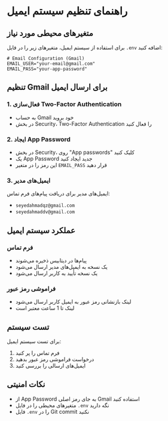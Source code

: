  # راهنمای تنظیم سیستم ایمیل

## متغیرهای محیطی مورد نیاز

برای استفاده از سیستم ایمیل، متغیرهای زیر را در فایل `.env` اضافه کنید:

```env
# Email Configuration (Gmail)
EMAIL_USER="your-email@gmail.com"
EMAIL_PASS="your-app-password"
```

## تنظیم Gmail برای ارسال ایمیل

### 1. فعال‌سازی Two-Factor Authentication
- به حساب Gmail خود بروید
- در بخش Security، Two-Factor Authentication را فعال کنید

### 2. ایجاد App Password
- در بخش Security، روی "App passwords" کلیک کنید
- یک App Password جدید ایجاد کنید
- این رمز را در متغیر `EMAIL_PASS` قرار دهید

### 3. ایمیل‌های مدیر
ایمیل‌های مدیر برای دریافت پیام‌های فرم تماس:
- `seyedahmadqz@gmail.com`
- `seyedahmaddv@gmail.com`

## عملکرد سیستم ایمیل

### فرم تماس
- پیام‌ها در دیتابیس ذخیره می‌شوند
- یک نسخه به ایمیل‌های مدیر ارسال می‌شود
- یک نسخه تأیید به کاربر ارسال می‌شود

### فراموشی رمز عبور
- لینک بازنشانی رمز عبور به ایمیل کاربر ارسال می‌شود
- لینک تا 1 ساعت معتبر است

## تست سیستم

برای تست سیستم ایمیل:

1. فرم تماس را پر کنید
2. درخواست فراموشی رمز عبور بدهید
3. ایمیل‌های ارسالی را بررسی کنید

## نکات امنیتی

- از App Password به جای رمز اصلی Gmail استفاده کنید
- متغیرهای محیطی را در فایل `.env` نگه دارید
- فایل `.env` را در Git commit نکنید